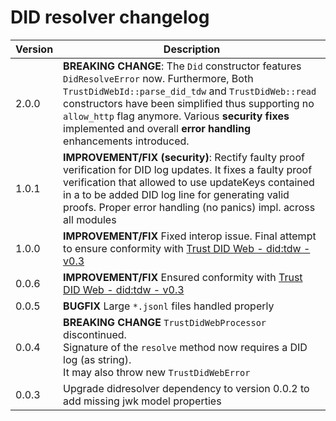 # DID resolver changelog

| Version | Description                                                                                                                                                                                                                                                                                                                        |
|---------|------------------------------------------------------------------------------------------------------------------------------------------------------------------------------------------------------------------------------------------------------------------------------------------------------------------------------------|
| 2.0.0   | **BREAKING CHANGE**: The `Did` constructor features `DidResolveError` now. Furthermore, Both `TrustDidWebId::parse_did_tdw` and `TrustDidWeb::read` constructors have been simplified thus supporting no `allow_http` flag anymore. Various **security fixes** implemented and overall **error handling** enhancements introduced. |
| 1.0.1   | **IMPROVEMENT/FIX (security)**: Rectify faulty proof verification for DID log updates. It fixes a faulty proof verification that allowed to use updateKeys contained in a to be added DID log line for generating valid proofs. Proper error handling (no panics) impl. across all modules                                         |
| 1.0.0   | **IMPROVEMENT/FIX** Fixed interop issue. Final attempt to ensure conformity with [Trust DID Web - did:tdw - v0.3](https://identity.foundation/trustdidweb/v0.3/)                                                                                                                                                                   |
| 0.0.6   | **IMPROVEMENT/FIX** Ensured conformity with [Trust DID Web - did:tdw - v0.3](https://identity.foundation/trustdidweb/v0.3/)                                                                                                                                                                                                        |
| 0.0.5   | **BUGFIX** Large `*.jsonl` files handled properly                                                                                                                                                                                                                                                                                  |
| 0.0.4   | **BREAKING CHANGE** `TrustDidWebProcessor` discontinued. <br/>Signature of the `resolve` method now requires a DID log (as string). <br/>It may also throw new `TrustDidWebError`                                                                                                                                                  |
| 0.0.3   | Upgrade didresolver dependency to version 0.0.2 to add missing jwk model properties                                                                                                                                                                                                                                                |



